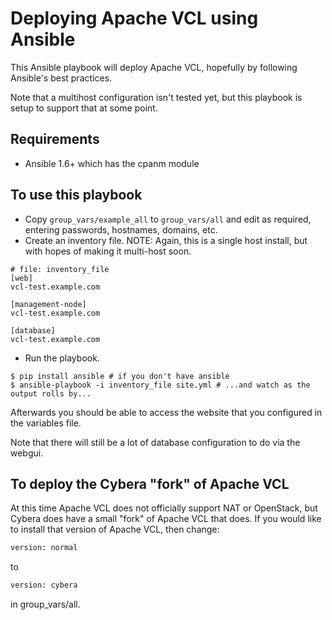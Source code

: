 # Deploying Apache VCL using Ansible #

This Ansible playbook will deploy Apache VCL, hopefully by following Ansible's best practices.

Note that a multihost configuration isn't tested yet, but this playbook is setup to support that at some point.

## Requirements

* Ansible 1.6+ which has the cpanm module

## To use this playbook ##

* Copy `group_vars/example_all` to `group_vars/all` and edit as required, entering passwords, hostnames, domains, etc.
* Create an inventory file. NOTE: Again, this is a single host install, but with hopes of making it multi-host soon.

```
# file: inventory_file
[web]
vcl-test.example.com

[management-node]
vcl-test.example.com

[database]
vcl-test.example.com
```

* Run the playbook.

```
$ pip install ansible # if you don't have ansible
$ ansible-playbook -i inventory_file site.yml # ...and watch as the output rolls by...
```

Afterwards you should be able to access the website that you configured in the variables file.

Note that there will still be a lot of database configuration to do via the webgui.

## To deploy the Cybera "fork" of Apache VCL

At this time Apache VCL does not officially support NAT or OpenStack, but Cybera does have a small "fork" of Apache VCL that does. If you would like to install that version of Apache VCL, then change:

```bash
version: normal
```

to 

```bash
version: cybera
```

in group_vars/all.
